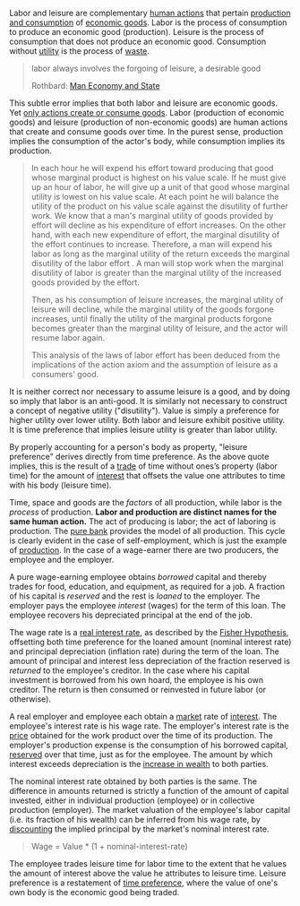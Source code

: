 Labor and leisure are complementary [human actions](https://en.wikipedia.org/wiki/Action_axiom) that pertain [production and consumption](Production-and-Consumption) of [economic goods](https://en.m.wikipedia.org/wiki/Goods_and_services). Labor is the process of consumption to produce an economic good (production). Leisure is the process of consumption that does not produce an economic good. Consumption without [utility](Glossary#utility) is the process of [waste](https://en.wikipedia.org/wiki/Waste).

> labor always involves the forgoing of leisure, a desirable good
>
> Rothbard: [Man Economy and State](https://mises.org/library/man-economy-and-state-power-and-market/html/p/926)

This subtle error implies that both labor and leisure are economic goods. Yet [only actions create or consume goods](https://github.com/libbitcoin/libbitcoin-system/wiki/Expression-Principle). Labor (production of economic goods) and leisure (production of non-economic goods) are human actions that create and consume goods over time. In the purest sense, production implies the consumption of the actor's body, while consumption implies its production.

> In each hour he will expend his effort toward producing that good whose marginal product is highest on his value scale. If he must give up an hour of labor, he will give up a unit of that good whose marginal utility is lowest on his value scale. At each point he will balance the utility of the product on his value scale against the disutility of further work. We know that a man's marginal utility of goods provided by effort will decline as his expenditure of effort increases. On the other hand, with each new expenditure of effort, the marginal disutility of the effort continues to increase. Therefore, a man will expend his labor as long as the marginal utility of the return exceeds the marginal disutility of the labor effort . A man will stop work when the marginal disutility of labor is greater than the marginal utility of the increased goods provided by the effort.
>
> Then, as his consumption of leisure increases, the marginal utility of leisure will decline, while the marginal utility of the goods forgone increases, until finally the utility of the marginal products forgone becomes greater than the marginal utility of leisure, and the actor will resume labor again.
>
> This analysis of the laws of labor effort has been deduced from the implications of the action axiom and the assumption of leisure as a consumers' good.

It is neither correct nor necessary to assume leisure is a good, and by doing so imply that labor is an anti-good. It is similarly not necessary to construct a concept of negative utility ("disutility"). Value is simply a preference for higher utility over lower utility. Both labor and leisure exhibit positive utility. It is time preference that implies leisure utility is greater than labor utility.

By properly accounting for a person's body as property, "leisure preference" derives directly from time preference. As the above quote implies, this is the result of a [trade](Glossary#trade) of time without ones’s property (labor time) for the amount of [interest](Glossary#interest) that offsets the value one attributes to time with his body (leisure time).

Time, space and goods are the *factors* of all production, while labor is the *process* of production. **Labor and production are distinct names for the same human action.** The act of producing is labor; the act of laboring is production. The [pure bank](Pure-Bank) provides the model of all production. This cycle is clearly evident in the case of self-employment, which is just the example of [production](Production-and-Consumption). In the case of a wage-earner there are two producers, the employee and the employer.

A pure wage-earning employee obtains *borrowed* capital and thereby trades for food, education, and equipment, as required for a job. A fraction of his capital is *reserved* and the rest is *loaned* to the employer. The employer pays the employee *interest* (wages) for the term of this loan. The employee recovers his depreciated principal at the end of the job.

The wage rate is a [real interest rate](https://en.m.wikipedia.org/wiki/Fisher_equation), as described by the [Fisher Hypothesis](https://en.m.wikipedia.org/wiki/Fisher_hypothesis), offsetting both time preference for the loaned amount (nominal interest rate) and principal depreciation (inflation rate) during the term of the loan. The amount of principal and interest less depreciation of the fraction reserved is *returned* to the employee's creditor. In the case where his capital investment is borrowed from his own hoard, the employee is his own creditor. The return is then consumed or reinvested in future labor (or otherwise).

A real employer and employee each obtain a [market](Glossary#market) rate of [interest](Glossary#interest). The employee's interest rate is his wage rate. The employer's interest rate is the [price](Glossary#price) obtained for the work product over the time of its production. The employer's production expense is the consumption of his borrowed capital, [reserved](Reservation-Principle) over that time, just as for the employee. The amount by which interest exceeds depreciation is the [increase in wealth](Depreciation-Principle) to both parties.

The nominal interest rate obtained by both parties is the same. The difference in amounts returned is strictly a function of the amount of capital invested, either in individual production (employee) or in collective production (employer). The market valuation of the employee's labor capital (i.e. its fraction of his wealth) can be inferred from his wage rate, by [discounting](https://en.m.wikipedia.org/wiki/Present_value) the implied principal by the market's nominal interest rate.

> Wage = Value * (1 + nominal-interest-rate)

The employee trades leisure time for labor time to the extent that he values the amount of interest above the value he attributes to leisure time. Leisure preference is a restatement of [time preference](Time-Preference-Fallacy), where the value of one's own body is the economic good being traded.